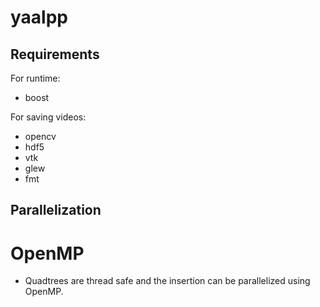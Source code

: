 # yaalpp

## Requirements
For runtime:
- boost

For saving videos:
- opencv
- hdf5
- vtk
- glew
- fmt

## Parallelization
# OpenMP
- Quadtrees are thread safe and the insertion can be parallelized using OpenMP.